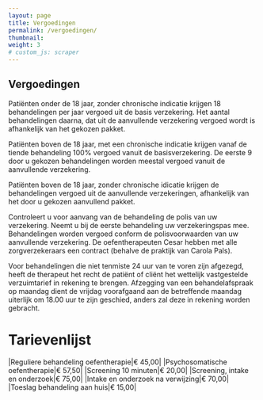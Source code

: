 ```yaml
---
layout: page
title: Vergoedingen
permalink: /vergoedingen/
thumbnail:
weight: 3
# custom_js: scraper
---
```


## Vergoedingen

Patiënten onder de 18 jaar, zonder chronische indicatie krijgen 18 behandelingen per jaar vergoed uit de basis verzekering. Het aantal behandelingen daarna, dat uit de aanvullende verzekering vergoed wordt is afhankelijk van het gekozen pakket.

Patiënten boven de 18 jaar, met een chronische indicatie krijgen vanaf de tiende behandeling 100% vergoed vanuit de basisverzekering. De eerste 9 door u gekozen behandelingen worden meestal vergoed vanuit de aanvullende verzekering.

Patiënten boven de 18 jaar, zonder chronische idicatie krijgen de behandelingen vergoed uit de aanvullende verzekeringen, afhankelijk van het door u gekozen aanvullend pakket.



Controleert u voor aanvang van de behandeling de polis van uw verzekering. Neemt u bij de eerste behandeling uw verzekeringspas mee. Behandelingen worden vergoed conform de polisvoorwaarden van uw aanvullende verzekering.
De oefentherapeuten Cesar hebben met alle zorgverzekeraars een contract (behalve de praktijk van Carola Pals).



Voor behandelingen die niet tenmiste 24 uur van te voren zijn afgezegd, heeft de therapeut het recht de patiënt of cliënt het wettelijk vastgestelde verzuimtarief in rekening te brengen. Afzegging van een behandelafspraak op maandag dient de vrijdag voorafgaand aan de betreffende maandag uiterlijk om 18.00 uur te zijn geschied, anders zal deze in rekening worden gebracht.

# Tarievenlijst

|Reguliere behandeling oefentherapie|€ 45,00|
|Psychosomatische oefentherapie|€ 57,50|
|Screening 10 minuten|€ 20,00|
|Screening, intake en onderzoek|€ 75,00|
|Intake en onderzoek na verwijzing|€ 70,00|
|Toeslag behandeling aan huis|€ 15,00|

<!-- <input type="text"
      id="search" placeholder="Zoek verzekering" />
  <div class="verzekeraars" id="table">
<div data-name="aevitae" id="item"><h3>Aevitae</h3><table class="not-responsive"><thead><tr><th>Naam<strong class="hide-on-small"> verzekering</strong></th><th>Vergoeding</th></tr></thead><tbody><tr><td>Basic</td><td>6 behandelingen</td></tr><tr><td>Plus</td><td>9 behandelingen</td></tr><tr><td>Top</td><td>18 behandelingen</td></tr></tbody></table></div><div data-name="anderzorg" id="item"><h3>Anderzorg</h3><table class="not-responsive"><thead><tr><th>Naam<strong class="hide-on-small"> verzekering</strong></th><th>Vergoeding</th></tr></thead><tbody><tr><td>Fysiotherapie 6</td><td>6 behandelingen</td></tr></tbody></table></div><div data-name="avero-achmea" id="item"><h3>Avéro Achmea</h3><table class="not-responsive"><thead><tr><th>Naam<strong class="hide-on-small"> verzekering</strong></th><th>Vergoeding</th></tr></thead><tbody><tr><td>Intro</td><td>9 behandelingen</td></tr><tr><td>Start</td><td>12 behandelingen</td></tr><tr><td>Royaal</td><td>27 behandelingen</td></tr><tr><td>Excellent</td><td>36 behandelingen</td></tr></tbody></table></div><div data-name="besured" id="item"><h3>Besured</h3><table class="not-responsive"><thead><tr><th>Naam<strong class="hide-on-small"> verzekering</strong></th><th>Vergoeding</th></tr></thead><tbody><tr><td>Love-2-Move</td><td>8 behandelingen</td></tr><tr><td>All-In-1</td><td>10 behandelingen</td></tr></tbody></table></div><div data-name="bewuzt" id="item"><h3>Bewuzt</h3><table class="not-responsive"><thead><tr><th>Naam<strong class="hide-on-small"> verzekering</strong></th><th>Vergoeding</th></tr></thead><tbody><tr><td>Fysio Goed</td><td>9 behandelingen</td></tr><tr><td>Fysio Beter</td><td>18 behandelingen</td></tr></tbody></table></div><div data-name="cz" id="item"><h3>CZ</h3><table class="not-responsive"><thead><tr><th>Naam<strong class="hide-on-small"> verzekering</strong></th><th>Vergoeding</th></tr></thead><tbody><tr><td>Basis</td><td>9 behandelingen</td></tr><tr><td>50+</td><td>15 behandelingen</td></tr><tr><td>Jongeren</td><td>9 behandelingen</td></tr><tr><td>Plus</td><td>18 behandelingen</td></tr><tr><td>Top</td><td>30 behandelingen</td></tr><tr><td>Gezinnen</td><td>12 behandelingen</td></tr></tbody></table></div><div data-name="de-amersfoortse" id="item"><h3>De Amersfoortse</h3><table class="not-responsive"><thead><tr><th>Naam<strong class="hide-on-small"> verzekering</strong></th><th>Vergoeding</th></tr></thead><tbody><tr><td>Aanvulling Start</td><td>9 behandelingen</td></tr><tr><td>Aanvulling Extra</td><td>15 behandelingen</td></tr><tr><td>Aanvulling Uitgebreid</td><td>21 behandelingen</td></tr><tr><td>Aanvulling Optimaal</td><td>36 behandelingen</td></tr></tbody></table></div><div data-name="de-friesland-zorgverzekeraar" id="item"><h3>De Friesland Zorgverzekeraar</h3><table class="not-responsive"><thead><tr><th>Naam<strong class="hide-on-small"> verzekering</strong></th><th>Vergoeding</th></tr></thead><tbody><tr><td>AV Budget</td><td>9 behandelingen</td></tr><tr><td>AV Standaard</td><td>12 behandelingen</td></tr><tr><td>AV Extra</td><td>20 behandelingen</td></tr><tr><td>AV Optimaal</td><td>Volledig vergoed bij medische noodzaak (na 37e of 51e behandelingen op aanvraag)</td></tr></tbody></table></div><div data-name="ditzo" id="item"><h3>Ditzo</h3><table class="not-responsive"><thead><tr><th>Naam<strong class="hide-on-small"> verzekering</strong></th><th>Vergoeding</th></tr></thead><tbody><tr><td>ZorgGoed</td><td>9 behandelingen</td></tr><tr><td>ZorgBeter</td><td>9 behandelingen</td></tr><tr><td>ZorgBest</td><td>18 behandelingen</td></tr></tbody></table></div><div data-name="dsw" id="item"><h3>DSW</h3><table class="not-responsive"><thead><tr><th>Naam<strong class="hide-on-small"> verzekering</strong></th><th>Vergoeding</th></tr></thead><tbody><tr><td>AV Compact</td><td>9 behandelingen</td></tr><tr><td>AV Student</td><td>12 behandelingen</td></tr><tr><td>AV Standaard</td><td>12 behandelingen</td></tr><tr><td>AV Top</td><td>27 behandelingen</td></tr></tbody></table></div><div data-name="fbto" id="item"><h3>FBTO</h3><table class="not-responsive"><thead><tr><th>Naam<strong class="hide-on-small"> verzekering</strong></th><th>Vergoeding</th></tr></thead><tbody><tr><td>Spieren &amp; Gewrichten € 200</td><td>€ 200</td></tr><tr></tr><tr><td>Spieren &amp; Gewrichten € 350</td><td>€ 350</td></tr><tr></tr></tbody></table></div><div data-name="hema" id="item"><h3>Hema</h3><table class="not-responsive"><thead><tr><th>Naam<strong class="hide-on-small"> verzekering</strong></th><th>Vergoeding</th></tr></thead><tbody><tr><td>Aanvullend 1</td><td>9 behandelingen</td></tr><tr><td>Aanvullend 2</td><td>12 behandelingen</td></tr><tr><td>Aanvullend 3</td><td>18 behandelingen</td></tr></tbody></table></div><div data-name="interpolis" id="item"><h3>Interpolis</h3><table class="not-responsive"><thead><tr><th>Naam<strong class="hide-on-small"> verzekering</strong></th><th>Vergoeding</th></tr></thead><tbody><tr><td>ZonderMeer</td><td>6 behandelingen</td></tr><tr><td>ZorgCompact Plus</td><td>6 behandelingen</td></tr><tr><td>MeerZeker</td><td>12 behandelingen</td></tr><tr><td>ZonderZorgen</td><td>20 behandelingen</td></tr></tbody></table></div><div data-name="intwente" id="item"><h3>inTwente</h3><table class="not-responsive"><thead><tr><th>Naam<strong class="hide-on-small"> verzekering</strong></th><th>Vergoeding</th></tr></thead><tbody><tr><td>AV Compact</td><td>9 behandelingen</td></tr><tr><td>AV Student</td><td>12 behandelingen</td></tr><tr><td>AV Standaard</td><td>12 behandelingen</td></tr><tr><td>AV Top</td><td>27 behandelingen</td></tr></tbody></table></div><div data-name="iza" id="item"><h3>IZA</h3><table class="not-responsive"><thead><tr><th>Naam<strong class="hide-on-small"> verzekering</strong></th><th>Vergoeding</th></tr></thead><tbody><tr><td>IZA Extra Zorg 1</td><td>12 behandelingen</td></tr><tr><td>IZA Extra Zorg 2</td><td>24 behandelingen</td></tr><tr><td>IZA Extra Zorg 3</td><td>32 behandelingen</td></tr><tr><td>IZA Extra Zorg 4</td><td>42 behandelingen</td></tr></tbody></table></div><div data-name="izz-door-vgz" id="item"><h3>IZZ door VGZ</h3><table class="not-responsive"><thead><tr><th>Naam<strong class="hide-on-small"> verzekering</strong></th><th>Vergoeding</th></tr></thead><tbody><tr><td>Fysio Goed</td><td>9 behandelingen</td></tr><tr><td>Bijzonder Bewust</td><td>€ 150</td></tr><tr><td>Zorg voor de Zorg</td><td>16 behandelingen</td></tr><tr><td>Fysio Beter</td><td>18 behandelingen</td></tr><tr><td>Zorg voor de Zorg + Extra 1</td><td>16 behandelingen</td></tr><tr><td>Zorg voor de Zorg + Extra 2</td><td>25 behandelingen</td></tr><tr><td>Zorg voor de Zorg + Extra 3</td><td>Volledig vergoed</td></tr></tbody></table></div><div data-name="just" id="item"><h3>Just</h3><table class="not-responsive"><thead><tr><th>Naam<strong class="hide-on-small"> verzekering</strong></th><th>Vergoeding</th></tr></thead><tbody><tr><td>Just Live</td><td>4 behandelingen</td></tr></tbody></table></div><div data-name="menzis" id="item"><h3>Menzis</h3><table class="not-responsive"><thead><tr><th>Naam<strong class="hide-on-small"> verzekering</strong></th><th>Vergoeding</th></tr></thead><tbody><tr><td>ExtraVerzorgd 1</td><td>9 behandelingen</td></tr><tr><td>Aanvullend</td><td>9 behandelingen</td></tr><tr><td>JongerenVerzorgd</td><td>9 behandelingen</td></tr><tr><td>ExtraVerzorgd 2</td><td>18 behandelingen</td></tr><tr><td>Extra Aanvullend</td><td>9 behandelingen</td></tr><tr><td>ExtraVerzorgd 3</td><td>32 behandelingen</td></tr></tbody></table></div><div data-name="national-academic" id="item"><h3>National Academic</h3><table class="not-responsive"><thead><tr><th>Naam<strong class="hide-on-small"> verzekering</strong></th><th>Vergoeding</th></tr></thead><tbody><tr><td>Aanvullend 1</td><td>€ 300</td></tr><tr><td>Aanvullend 2</td><td>20 behandelingen</td></tr><tr><td>Aanvullend 3</td><td>40 behandelingen</td></tr></tbody></table></div><div data-name="nationale-nederlanden" id="item"><h3>Nationale-Nederlanden</h3><table class="not-responsive"><thead><tr><th>Naam<strong class="hide-on-small"> verzekering</strong></th><th>Vergoeding</th></tr></thead><tbody><tr><td>Start</td><td>6 behandelingen</td></tr><tr><td>Extra</td><td>9 behandelingen</td></tr><tr><td>Zilver</td><td>12 behandelingen</td></tr><tr><td>Compleet</td><td>27 behandelingen</td></tr><tr><td>Comfort</td><td>36 behandelingen</td></tr><tr><td>Top</td><td>50 behandelingen</td></tr></tbody></table></div><div data-name="ohra" id="item"><h3>OHRA</h3><table class="not-responsive"><thead><tr><th>Naam<strong class="hide-on-small"> verzekering</strong></th><th>Vergoeding</th></tr></thead><tbody><tr><td>Sterk</td><td>9 behandelingen</td></tr><tr><td>Aanvullend</td><td>9 behandelingen</td></tr><tr><td>Extra Aanvullend</td><td>9 behandelingen</td></tr><tr><td>Uitgebreid</td><td>18 behandelingen</td></tr></tbody></table></div><div data-name="onvz" id="item"><h3>ONVZ</h3><table class="not-responsive"><thead><tr><th>Naam<strong class="hide-on-small"> verzekering</strong></th><th>Vergoeding</th></tr></thead><tbody><tr><td>Startfit</td><td>9 behandelingen</td></tr><tr><td>Extrafit</td><td>9 behandelingen</td></tr><tr><td>Benfit</td><td>12 behandelingen</td></tr><tr><td>Optifit</td><td>35 behandelingen</td></tr><tr><td>Topfit</td><td>Volledig vergoed</td></tr></tbody></table></div><div data-name="ozf" id="item"><h3>OZF</h3><table class="not-responsive"><thead><tr><th>Naam<strong class="hide-on-small"> verzekering</strong></th><th>Vergoeding</th></tr></thead><tbody><tr><td>AV Compact</td><td>12 behandelingen</td></tr><tr><td>AV Royaal</td><td>27 behandelingen</td></tr></tbody></table></div><div data-name="pma-zorgverzekering" id="item"><h3>PMA zorgverzekering</h3><table class="not-responsive"><thead><tr><th>Naam<strong class="hide-on-small"> verzekering</strong></th><th>Vergoeding</th></tr></thead><tbody><tr><td>ExtraVerzorgd 1</td><td>9 behandelingen</td></tr><tr><td>Aanvullend</td><td>9 behandelingen</td></tr><tr><td>JongerenVerzorgd</td><td>9 behandelingen</td></tr><tr><td>ExtraVerzorgd 2</td><td>18 behandelingen</td></tr><tr><td>Extra Aanvullend</td><td>9 behandelingen</td></tr><tr><td>ExtraVerzorgd 3</td><td>32 behandelingen</td></tr></tbody></table></div><div data-name="pnozorg" id="item"><h3>PNOzorg</h3><table class="not-responsive"><thead><tr><th>Naam<strong class="hide-on-small"> verzekering</strong></th><th>Vergoeding</th></tr></thead><tbody><tr><td>Start</td><td>9 behandelingen</td></tr><tr><td>Beter</td><td>9 behandelingen</td></tr><tr><td>Plus</td><td>12 behandelingen</td></tr><tr><td>Optimaal</td><td>35 behandelingen</td></tr><tr><td>Top</td><td>Volledig vergoed</td></tr></tbody></table></div><div data-name="pro-life" id="item"><h3>Pro Life</h3><table class="not-responsive"><thead><tr><th>Naam<strong class="hide-on-small"> verzekering</strong></th><th>Vergoeding</th></tr></thead><tbody><tr><td>Smallpolis</td><td>9 behandelingen</td></tr><tr><td>Mediumpolis</td><td>12 behandelingen</td></tr><tr><td>Largepolis</td><td>27 behandelingen</td></tr><tr><td>Extra Largepolis</td><td>36 behandelingen</td></tr></tbody></table></div><div data-name="promovendum" id="item"><h3>Promovendum</h3><table class="not-responsive"><thead><tr><th>Naam<strong class="hide-on-small"> verzekering</strong></th><th>Vergoeding</th></tr></thead><tbody><tr><td>Primair</td><td>5 behandelingen</td></tr><tr><td>Royaal</td><td>10 behandelingen</td></tr><tr><td>Ideaal</td><td>20 behandelingen</td></tr><tr><td>Excellent</td><td>40 behandelingen</td></tr></tbody></table></div><div data-name="salland" id="item"><h3>Salland</h3><table class="not-responsive"><thead><tr><th>Naam<strong class="hide-on-small"> verzekering</strong></th><th>Vergoeding</th></tr></thead><tbody><tr><td>Start</td><td>6 behandelingen</td></tr><tr><td>Extra</td><td>9 behandelingen</td></tr><tr><td>Plus</td><td>15 behandelingen</td></tr><tr><td>Compact</td><td>9 behandelingen</td></tr><tr><td>Top</td><td>25 behandelingen</td></tr></tbody></table></div><div data-name="stad-holland" id="item"><h3>Stad Holland</h3><table class="not-responsive"><thead><tr><th>Naam<strong class="hide-on-small"> verzekering</strong></th><th>Vergoeding</th></tr></thead><tbody><tr><td>Compact AV</td><td>9 behandelingen</td></tr><tr><td>Jongeren AV</td><td>6 behandelingen</td></tr><tr><td>Standaard AV</td><td>12 behandelingen</td></tr><tr><td>Uitgebreide AV</td><td>27 behandelingen</td></tr><tr><td>Extra Uitgebreide AV</td><td>36 behandelingen</td></tr><tr><td>AV Zorg Riant</td><td>36 behandelingen</td></tr></tbody></table></div><div data-name="umc" id="item"><h3>Umc</h3><table class="not-responsive"><thead><tr><th>Naam<strong class="hide-on-small"> verzekering</strong></th><th>Vergoeding</th></tr></thead><tbody><tr><td>UMC Extra Zorg 1</td><td>€ 250</td></tr><tr><td>UMC Extra Zorg 2</td><td>€ 500</td></tr><tr><td>UMC Extra Zorg 3</td><td>€ 1000</td></tr><tr><td>UMC Extra Zorg 4</td><td>€ 1200</td></tr></tbody></table></div><div data-name="united-consumers-vgz" id="item"><h3>United Consumers (VGZ)</h3><table class="not-responsive"><thead><tr><th>Naam<strong class="hide-on-small"> verzekering</strong></th><th>Vergoeding</th></tr></thead><tbody><tr><td>Aanvullend Goed</td><td>7 behandelingen</td></tr><tr><td>Jong Basis</td><td>6 behandelingen</td></tr><tr><td>Aanvullend Beter</td><td>12 behandelingen</td></tr><tr><td>Single/Duo basis</td><td>7 behandelingen</td></tr><tr><td>Gezin Basis</td><td>7 behandelingen</td></tr><tr><td>Vitaal Basis</td><td>9 behandelingen</td></tr><tr><td>Jong Uitgebreid</td><td>18 behandelingen</td></tr><tr><td>Aanvullend Best</td><td>18 behandelingen</td></tr><tr><td>Single/Duo uitgebreid</td><td>18 behandelingen</td></tr><tr><td>Vitaal Uitgebreid</td><td>32 behandelingen</td></tr><tr><td>Gezin Uitgebreid</td><td>18 behandelingen</td></tr></tbody></table></div><div data-name="unive" id="item"><h3>Univé</h3><table class="not-responsive"><thead><tr><th>Naam<strong class="hide-on-small"> verzekering</strong></th><th>Vergoeding</th></tr></thead><tbody><tr><td>Fysio 9</td><td>9 behandelingen</td></tr><tr><td>Aanvullend Goed</td><td>9 behandelingen</td></tr><tr><td>Aanvullend Beter</td><td>16 behandelingen</td></tr><tr><td>Fysio 18</td><td>18 behandelingen</td></tr><tr><td>Aanvullend Best</td><td>22 behandelingen</td></tr></tbody></table></div><div data-name="vgz" id="item"><h3>VGZ</h3><table class="not-responsive"><thead><tr><th>Naam<strong class="hide-on-small"> verzekering</strong></th><th>Vergoeding</th></tr></thead><tbody><tr><td>Aanvullend Goed</td><td>7 behandelingen</td></tr><tr><td>Jong Basis</td><td>6 behandelingen</td></tr><tr><td>Aanvullend Beter</td><td>12 behandelingen</td></tr><tr><td>Single/Duo basis</td><td>7 behandelingen</td></tr><tr><td>Gezin Basis</td><td>7 behandelingen</td></tr><tr><td>Vitaal Basis</td><td>9 behandelingen</td></tr><tr><td>Jong Uitgebreid</td><td>18 behandelingen</td></tr><tr><td>Aanvullend Best</td><td>18 behandelingen</td></tr><tr><td>Single/Duo uitgebreid</td><td>18 behandelingen</td></tr><tr><td>Vitaal Uitgebreid</td><td>32 behandelingen</td></tr><tr><td>Gezin Uitgebreid</td><td>18 behandelingen</td></tr></tbody></table></div><div data-name="vvaa" id="item"><h3>VvAA</h3><table class="not-responsive"><thead><tr><th>Naam<strong class="hide-on-small"> verzekering</strong></th><th>Vergoeding</th></tr></thead><tbody><tr><td>Start</td><td>9 behandelingen</td></tr><tr><td>Student</td><td>9 behandelingen</td></tr><tr><td>Plus</td><td>12 behandelingen</td></tr><tr><td>Optimaal</td><td>35 behandelingen</td></tr><tr><td>Top</td><td>Volledig vergoed</td></tr><tr><td>Excellent</td><td>Volledig vergoed</td></tr></tbody></table></div><div data-name="zekur" id="item"><h3>ZEKUR</h3><table class="not-responsive"><thead><tr><th>Naam<strong class="hide-on-small"> verzekering</strong></th><th>Vergoeding</th></tr></thead><tbody><tr><td>Fysio</td><td>9 behandelingen</td></tr><tr><td>Extra ZEKUR</td><td>€ 500</td></tr></tbody></table></div><div data-name="ziezo" id="item"><h3>ZieZo</h3><table class="not-responsive"><thead><tr><th>Naam<strong class="hide-on-small"> verzekering</strong></th><th>Vergoeding</th></tr></thead><tbody><tr><td>Aanvullend 1</td><td>6 behandelingen</td></tr><tr><td>Aanvullend 2</td><td>9 behandelingen</td></tr></tbody></table></div><div data-name="zilveren-kruis" id="item"><h3>Zilveren Kruis</h3><table class="not-responsive"><thead><tr><th>Naam<strong class="hide-on-small"> verzekering</strong></th><th>Vergoeding</th></tr></thead><tbody><tr><td>Aanvullend 1 Ster</td><td>9 behandelingen</td></tr><tr><td>Aanvullend 2 Sterren</td><td>12 behandelingen</td></tr><tr><td>Aanvullend 3 Sterren</td><td>27 behandelingen</td></tr><tr><td>Aanvullend 4 Sterren</td><td>36 behandelingen</td></tr></tbody></table></div><div data-name="zorg-en-zekerheid" id="item"><h3>Zorg en Zekerheid</h3><table class="not-responsive"><thead><tr><th>Naam<strong class="hide-on-small"> verzekering</strong></th><th>Vergoeding</th></tr></thead><tbody><tr><td>AV Basis</td><td>12 behandelingen</td></tr><tr><td>AV Gemak</td><td>9 behandelingen</td></tr><tr><td>AV Sure</td><td>12 behandelingen</td></tr><tr><td>AV Standaard</td><td>12 behandelingen</td></tr><tr><td>AV GeZZin Compact</td><td>9 behandelingen</td></tr><tr><td>AV Top</td><td>25 behandelingen</td></tr><tr><td>AV Plus</td><td>25 behandelingen</td></tr><tr><td>AV GeZZin</td><td>25 behandelingen</td></tr></tbody></table></div><div data-name="zorgdirect" id="item"><h3>ZorgDirect</h3><table class="not-responsive"><thead><tr><th>Naam<strong class="hide-on-small"> verzekering</strong></th><th>Vergoeding</th></tr></thead><tbody><tr><td>Online Gemak - Start</td><td>6 behandelingen</td></tr><tr><td>Online Gemak - Slim</td><td>9 behandelingen</td></tr><tr><td>Online Gemak - Extra</td><td>9 behandelingen</td></tr><tr><td>Online Gemak - Plus</td><td>15 behandelingen</td></tr><tr><td>Online Gemak - Top</td><td>25 behandelingen</td></tr></tbody></table></div><p class="small" id="item"> <i class="far fa-exclamation-circle spaced hide-on-small-down"></i> Het bovenstaande overzicht is bedoeld als indicatie voor de vergoeding via de zorgverzekeraar. Aan de verstrekte informatie kunnen geen rechten worden ontleend. Wij aanvaarden geen enkele aansprakelijkheid voor eventuele fouten en onjuistheden. Raadpleeg voor de exacte vergoedingen altijd de polisvoorwaarden van de verzekeraar.</p>
  </div>
  <p style="font-size: 10px;">Bron: zorgwijzer</p> -->
